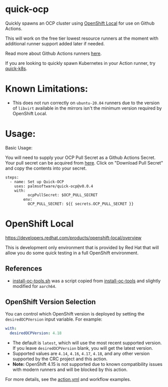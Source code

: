 # quick-ocp
Quickly spawns an OCP cluster using [OpenShift Local](https://developers.redhat.com/products/openshift-local/overview) for use on Github Actions.

This will work on the free tier lowest resource runners at the moment with additional runner support added later if needed.

Read more about Github Actions runners [here](https://docs.github.com/en/actions/using-github-hosted-runners/using-github-hosted-runners/about-github-hosted-runners).

If you are looking to quickly spawn Kubernetes in your Action runner, try [quick-k8s](https://github.com/palmsoftware/quick-k8s).

# Known Limitations:

- This does not run correctly on `ubuntu-20.04` runners due to the version of `libvirt` available in the mirrors isn't the minimum version required by OpenShift Local.

# Usage:

Basic Usage:

You will need to supply your OCP Pull Secret as a Github Actions Secret.  Your pull secret can be acquired from [here](https://console.redhat.com/openshift/install/azure/aro-provisioned).  Click on "Download Pull Secret" and copy the contents into your secret.

```
steps:
  - name: Set up Quick-OCP
    uses: palmsoftware/quick-ocp@v0.0.4
    with:
          ocpPullSecret: $OCP_PULL_SECRET
        env:
          OCP_PULL_SECRET: ${{ secrets.OCP_PULL_SECRET }}
```

# OpenShift Local

https://developers.redhat.com/products/openshift-local/overview

This is development only environment that is provided by Red Hat that will allow you do some quick testing in a full OpenShift environment.

## References

- [install-oc-tools.sh](./scripts/install-oc-tools.sh) was a script copied from [install-oc-tools](https://github.com/cptmorgan-rh/install-oc-tools) and slightly modified for `aarch64`.

## OpenShift Version Selection

You can control which OpenShift version is deployed by setting the `desiredOCPVersion` input variable. For example:

```yaml
with:
  desiredOCPVersion: 4.18
```

- The default is `latest`, which will use the most recent supported version.  If you leave `desiredOCPVersion` blank, you will get the latest version.
- Supported values are `4.14`, `4.16`, `4.17`, `4.18`, and any other version supported by the CRC project and this action.
- **Note:** OpenShift 4.15 is not supported due to known compatibility issues with modern runners and will be blocked by this action.

For more details, see the [action.yml](action.yml) and workflow examples.
